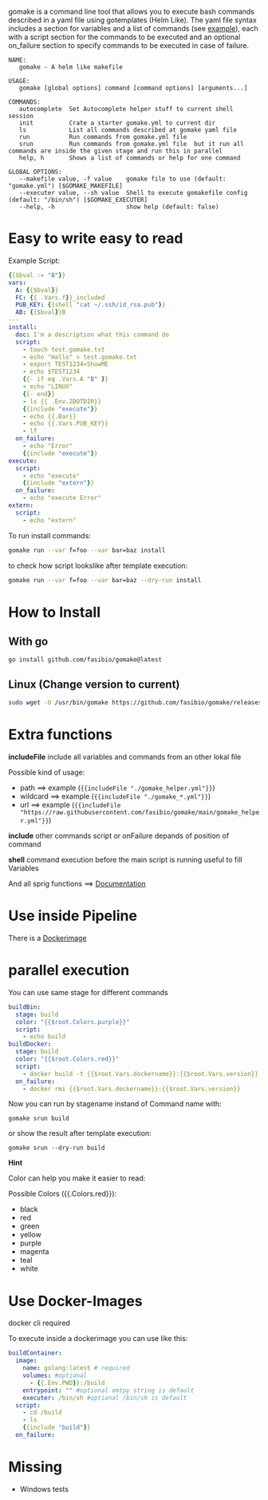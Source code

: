 gomake is a command line tool that allows you to execute bash commands described in a yaml file using gotemplates (Helm Like). 
The yaml file syntax includes a section for variables and a list of commands (see [example](./gomake.yml)), each with a script section for the commands to be executed and an optional on_failure section to specify commands to be executed in case of failure.

```
NAME:
   gomake - A helm like makefile

USAGE:
   gomake [global options] command [command options] [arguments...]

COMMANDS:
   autocomplete  Set Autocomplete helper stuff to current shell session
   init          Crate a starter gomake.yml to current dir
   ls            List all commands described at gomake yaml file
   run           Run commands from gomake.yml file
   srun          Run commands from gomake.yml file  but it run all commands are inside the given stage and run this in parallel
   help, h       Shows a list of commands or help for one command

GLOBAL OPTIONS:
   --makefile value, -f value    gomake file to use (default: "gomake.yml") [$GOMAKE_MAKEFILE]
   --executer value, --sh value  Shell to execute gomakefile config (default: "/bin/sh") [$GOMAKE_EXECUTER]
   --help, -h                    show help (default: false)
```

# Easy to write easy to read
Example Script: 
```yaml
{{$bval := "B"}}
vars: 
  A: {{$bval}}
  FC: {{ .Vars.f}}_included
  PUB_KEY: {{shell "cat ~/.ssh/id_rsa.pub"}}
  AB: {{$bval}}B
---
install:
  doc: I'm a description what this command do
  script: 
    - touch test.gomake.txt
    - echo "Hallo" > test.gomake.txt
    - export TEST1234=ShowME
    - echo $TEST1234
    {{- if eq .Vars.A "B" }}
    - echo "LINUX"
    {{- end}}
    - ls {{ .Env.ZDOTDIR}}
    {{include "execute"}}
    - echo {{.Bar}}
    - echo {{.Vars.PUB_KEY}}
    - lf
  on_failure: 
    - echo "Error"
    {{include "execute"}}
execute: 
  script:
    - echo "execute"
    {{include "extern"}}
  on_failure: 
    - echo "execute Error"
extern: 
  script:
    - echo "extern"
```


To run install commands: 
```bash
gomake run --var f=foo --var bar=baz install
```

to check how script lookslike after template execution: 

```bash
gomake run --var f=foo --var bar=baz --dry-run install
```

# How to Install

## With go

```
go install github.com/fasibio/gomake@latest
```

## Linux (Change version to current)
```bash
sudo wget -O /usr/bin/gomake https://github.com/fasibio/gomake/releases/download/1.0.27/gomake_1.0.27_linux_amd64 ; sudo chmod 755 /usr/bin/gomake
```


# Extra functions

**includeFile**
include all variables and commands from an other lokal file

Possible kind of usage: 
- path ==> example (```{{includeFile "./gomake_helper.yml"}}```)
- wildcard ==> example (```{{includeFile "./gomake_*.yml"}}```)
- url ==> example (```{{includeFile "https://raw.githubusercontent.com/fasibio/gomake/main/gomake_helper.yml"}}```)

**include**
other commands script or onFailure depands of position of command

**shell** 
command execution before the main script is running useful to fill Variables

And all sprig functions ==> [Documentation](http://masterminds.github.io/sprig/)


# Use inside Pipeline
There is a [Dockerimage](https://hub.docker.com/r/fasibio/gomake)

# parallel execution

You can use same stage for different commands

```yaml
buildBin:
  stage: build
  color: "{{$root.Colors.purple}}"
  script: 
    - echo build
buildDocker: 
  stage: build
  color: "{{$root.Colors.red}}"
  script: 
    - docker build -t {{$root.Vars.dockername}}:{{$root.Vars.version}} -f {{$root.Vars.dockerfile}} .
  on_failure: 
    - docker rmi {{$root.Vars.dockername}}:{{$root.Vars.version}}
```
Now you can run by stagename instand of Command name with: 

```
gomake srun build
```

or show the result after template execution: 

```
gomake srun --dry-run build
```

**Hint** 

Color can help you make it easier to read:

Possible Colors ({{.Colors.red}}): 
 - black
 - red
 - green
 - yellow
 - purple
 - magenta
 - teal
 - white



# Use Docker-Images

docker cli required

To execute inside a dockerimage you can use like this: 
```yaml
buildContainer: 
  image: 
    name: golang:latest # required
    volumes: #optional
      - {{.Env.PWD}}:/build
    entrypoint: "" #optional emtpy string is default
    executer: /bin/sh #optional /bin/sh is default
  script: 
    - cd /build
    - ls
    {{include "build"}}
  on_failure: 

```


# Missing
- Windows tests



